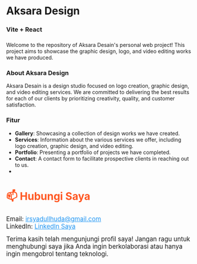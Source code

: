 # Aksara Design <h3>Vite + React<h3/>

Welcome to the repository of Aksara Desain's personal web project! This project aims to showcase the graphic design, logo, and video editing works we have produced.

### About Aksara Design

Aksara Desain is a design studio focused on logo creation, graphic design, and video editing services. We are committed to delivering the best results for each of our clients by prioritizing creativity, quality, and customer satisfaction.

### Fitur
- **Gallery**: Showcasing a collection of design works we have created.
- **Services**: Information about the various services we offer, including logo creation, graphic design, and video editing.
- **Portfolio**: Presenting a portfolio of projects we have completed.
- **Contact**: A contact form to facilitate prospective clients in reaching out to us.
- 
<div>
<h2 style="font-size: 2em; color: #FF5722;">📫 Hubungi Saya</h2>
  <ul style="list-style-type: none; padding: 0;">
    <li style="font-size: 1.2em;">Email: <a href="mailto:irsyadullhuda@gmail.com" style="color: #2196F3;">irsyadullhuda@gmail.com</a></li>
    <li style="font-size: 1.2em;">LinkedIn: <a href="https://www.linkedin.com/in/irsyadul-huda" style="color: #2196F3;">LinkedIn Saya</a></li>
  </ul>

  <p style="font-size: 1.2em; max-width: 600px; margin: auto;">Terima kasih telah mengunjungi profil saya! Jangan ragu untuk menghubungi saya jika Anda ingin berkolaborasi atau hanya ingin mengobrol tentang teknologi.</p>
</div>
